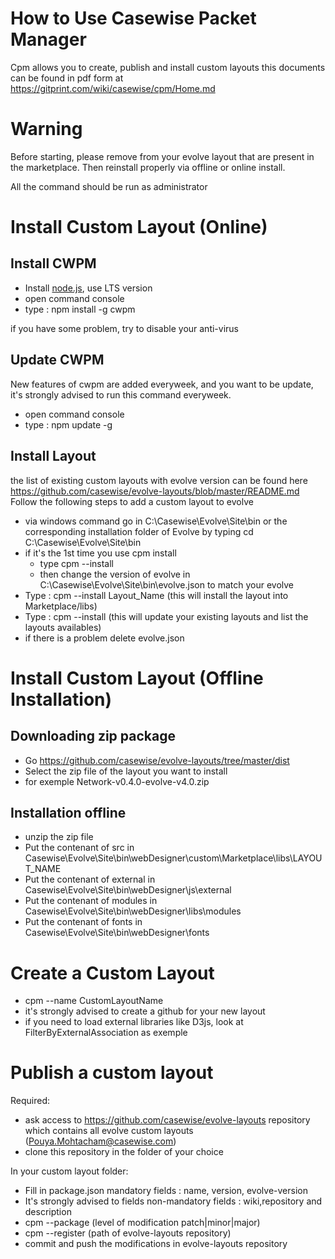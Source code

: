 # How to Use Casewise Packet Manager

Cpm allows you to create, publish and install custom layouts
this documents can be found in pdf form at https://gitprint.com/wiki/casewise/cpm/Home.md

# Warning

Before starting, please remove from your evolve layout that are present in the marketplace. Then reinstall properly via offline or online install.

All the command should be run as administrator

# Install Custom Layout (Online)

## Install CWPM

* Install [node.js](https://nodejs.org/en/), use LTS version
* open command console
* type : npm install -g cwpm  

if you have some problem, try to disable your anti-virus


## Update CWPM 

New features of cwpm are added everyweek, and you want to be update, it's strongly advised to run this command everyweek.
* open command console
* type : npm update -g 

## Install Layout

the list of existing custom layouts with evolve version can be found here 
https://github.com/casewise/evolve-layouts/blob/master/README.md
Follow the following steps to add a custom layout to evolve

* via windows command go in C:\Casewise\Evolve\Site\bin or the corresponding installation folder of Evolve by typing cd C:\Casewise\Evolve\Site\bin
* if it's the 1st time you use cpm install
  * type cpm --install
  * then change the version of evolve in C:\Casewise\Evolve\Site\bin\evolve.json to match your evolve
* Type : cpm --install Layout_Name (this will install the layout into Marketplace/libs)
* Type : cpm --install (this will update your existing layouts and list the layouts availables)
* if there is a problem delete evolve.json 

# Install Custom Layout (Offline Installation)

## Downloading zip package

* Go https://github.com/casewise/evolve-layouts/tree/master/dist
* Select the zip file of the layout you want to install
* for exemple Network-v0.4.0-evolve-v4.0.zip

## Installation offline

* unzip the zip file
* Put the contenant of src in Casewise\Evolve\Site\bin\webDesigner\custom\Marketplace\libs\LAYOUT_NAME
* Put the contenant of external in Casewise\Evolve\Site\bin\webDesigner\js\external
* Put the contenant of modules in Casewise\Evolve\Site\bin\webDesigner\libs\modules
* Put the contenant of fonts in Casewise\Evolve\Site\bin\webDesigner\fonts



# Create a Custom Layout 

* cpm --name CustomLayoutName
* it's strongly advised to create a github for your new layout
* if you need to load external libraries like D3js, look at FilterByExternalAssociation as exemple

# Publish a custom layout 

Required:
* ask access to https://github.com/casewise/evolve-layouts repository which contains all evolve custom layouts (Pouya.Mohtacham@casewise.com)
* clone this repository in the folder of your choice

In your custom layout folder:

* Fill in package.json mandatory fields : name, version, evolve-version
* It's strongly advised to fields non-mandatory fields : wiki,repository and description
* cpm --package (level of modification patch|minor|major)
* cpm --register (path of evolve-layouts repository)
* commit and push the modifications in evolve-layouts repository


